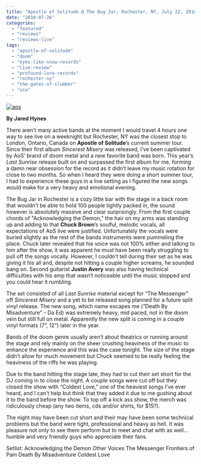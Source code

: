 ```yaml
---
title: "Apostle of Solitude @ The Bug Jar, Rochester, NY, July 22, 2010"
date: "2010-07-26"
categories: 
  - "featured"
  - "reviews"
  - "reviews-live"
tags: 
  - "apostle-of-solitude"
  - "doom"
  - "eyes-like-snow-records"
  - "live-review"
  - "profound-lore-records"
  - "rochester-ny"
  - "the-gates-of-slumber"
  - "usa"
---
```


[![](http://www.hellbound.ca/wp-content/uploads/2010/07/aos.jpg "aos")](http://www.hellbound.ca/wp-content/uploads/2010/07/aos.jpg)

**By Jared Hynes**

There aren’t many active bands at the moment I would travel 4 hours one way to see live on a weeknight but Rochester, NY was the closest stop to London, Ontario, Canada on **Apostle of Solitude**’s current summer tour. Since their first album _Sincerest Misery_ was released, I’ve been captivated by AoS’ brand of doom metal and a new favorite band was born. This year’s _Last Sunrise_ release built on and surpassed the first album for me, forming a damn near obsession for the record as it didn’t leave my music rotation for close to two months. So when I heard they were doing a short summer tour, I had to experience these guys in a live setting as I figured the new songs would make for a very heavy and emotional evening.

The Bug Jar in Rochester is a cozy little bar with the stage in a back room that wouldn’t be able to hold 100 people tightly packed in, the sound however is absolutely massive and clear surprisingly. From the first couple chords of "Acknowledging the Demon," the hair on my arms was standing up and adding to that **Chuck Brown**’s soulful, melodic vocals, all expectations of AoS live were justified. Unfortunately the vocals were buried slightly as the rest of the bands instruments were pummeling the place. Chuck later revealed that his voice was not 100% either and talking to him after the show, it was apparent he must have been really struggling to pull off the songs vocally. However, I couldn’t tell during their set as he was giving it his all and, despite not hitting a couple higher screams, he sounded bang on. Second guitarist **Justin Avery** was also having technical difficulties with his amp that wasn’t noticeable until the music stopped and you could hear it rumbling.

The set consisted of all _Last Sunrise_ material except for “The Messenger” off _Sincerest Misery_ and a yet to be released song planned for a future split vinyl release. The new song, which name escapes me (“Death By Misadventure” - Da Ed) was extremely heavy, mid paced, not in the doom vein but still full on metal. Apparently the new split is coming in a couple vinyl formats (7”, 12”) later in the year.

Bands of the doom genre usually aren’t about theatrics or running around the stage and rely mainly on the sheer crushing heaviness of the music to enhance the experience and this was the case tonight. The size of the stage didn’t allow for much movement but Chuck seemed to be really feeling the heaviness of the riffs he was playing.

Due to the band hitting the stage late, they had to cut their set short for the DJ coming in to close the night. A couple songs were cut off but they closed the show with “Coldest Love,” one of the heaviest songs I’ve ever heard, and I can’t help but think that they added it due to me gushing about it to the band before the show. To top off a kick ass show, the merch was ridiculously cheap (any two items, cds and/or shirts, for $15?).

The night may have been cut short and their may have been some technical problems but the band were tight, professional and heavy as hell. It was pleasure not only to see them perform but to meet and chat with as well…humble and very friendly guys who appreciate their fans.

Setlist: Acknowledging the Demon Other Voices The Messenger Frontiers of Pain Death By Misadventure Coldest Love

